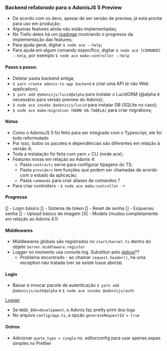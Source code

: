 ### Backend refatorado para o AdonisJS 5 Preview

- De acordo com os devs, apesar de ser versão de preview, já está pronta para uso em produção;
- Algumas features ainda não estão implementadas;
- No Trello deles há um [roadmap](https://trello.com/b/3klaHbfP) mostrando o progresso da implementação das features;
- Para ajuda geral, digitar `$ node ace --help`;
- Para ajuda em algum comando específico, digitar `$ node ace [COMANDO] --help`, por exemplo `$ node ace make:controller --help`

#### Passo a passo:
- Deletar pasta backend antiga;
- `$ yarn create adonis-ts-app backend` e criar uma API (e não Web application);
- `$ yarn add @adonisjs/lucid@alpha` para instalar o LucidORM (@alpha é necessário para versão preview do Adonis);
- `$ node ace invoke @adonisjs/lucid` para instalar DB (SQLite no caso);
- `$ node ace make:migration [NOME-DA-TABELA]` para criar migrations;

#### Notas
- Como o AdonisJS 5 foi feito para ser integrado com o Typescript, ele foi todo reformulado
- Por isso, todos os pacotes e dependências são diferentes em relação à versão 4;
- Toda a instalação foi feita com yarn + CLI (node ace);
- Features novas em relação ao Adonis 4:
  - Pasta `contracts` serve para configurar tipagens do TS;
  - Pasta `providers` tem funções que podem ser chamadas de acordo com o estado da aplicação;
  - Pasta `commands` para criar aliases de comandos ?
- Para criar controllers - `$ node ace make:controller -r `

#### Progresso
[] - Login básico
[] - Sistema de token
[] - Reset de senha
[] - Esqueceu senha
[] - Upload básico de imagem
[X] - Models (mudou completamente em relação ao Adonis 4.1)

#### Middlewares
- Middlewares globais são registrados no `start/kernel.ts` dentro do objeto `Server.middleware.register`
- Logger no momento usa console.log. Substituir pelo [debug](https://www.npmjs.com/package/debug)??
  - Problema encontrado - ao chamar `request.header()`, há uma exception não tratada (ver se existe Issue aberta)

#### Login
- Baixar e invocar pacote de autenticação `$ yarn add @adonisjs/auth@alpha` e `$ node ace invoke @adonisjs/auth`


[Logger](https://preview.adonisjs.com/guides/logger)
- Se `NODE_ENV=development`, o Adonis faz pretty print dos logs
- No arquivo `config/app.ts`, a opção `generateRequestId = true`


#### Outros
- Adicionar `quote_type = single` no .editorconfig para usar apenas aspas simples no Prettier